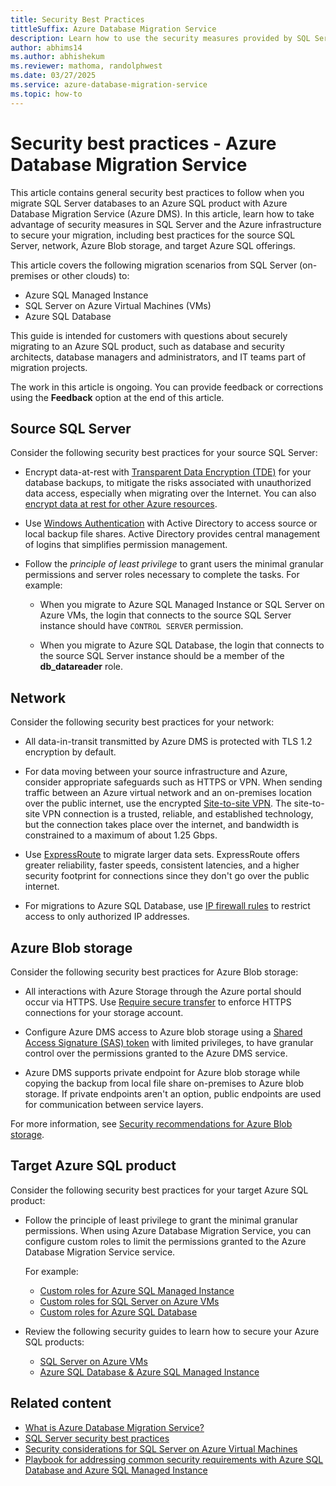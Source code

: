```yaml
---
title: Security Best Practices
tittleSuffix: Azure Database Migration Service
description: Learn how to use the security measures provided by SQL Server and the Azure infrastructure to secure your migration from SQL Server to an Azure SQL product.
author: abhims14
ms.author: abhishekum
ms.reviewer: mathoma, randolphwest
ms.date: 03/27/2025
ms.service: azure-database-migration-service
ms.topic: how-to
---
```


# Security best practices - Azure Database Migration Service

This article contains general security best practices to follow when you migrate SQL Server databases to an Azure SQL product with Azure Database Migration Service (Azure DMS). In this article, learn how to take advantage of security measures in SQL Server and the Azure infrastructure to secure your migration, including best practices for the source SQL Server, network, Azure Blob storage, and target Azure SQL offerings.

This article covers the following migration scenarios from SQL Server (on-premises or other clouds) to:

- Azure SQL Managed Instance
- SQL Server on Azure Virtual Machines (VMs)
- Azure SQL Database

This guide is intended for customers with questions about securely migrating to an Azure SQL product, such as database and security architects, database managers and administrators, and IT teams part of migration projects. 

The work in this article is ongoing. You can provide feedback or corrections using the **Feedback** option at the end of this article.

## Source SQL Server

Consider the following security best practices for your source SQL Server:

- Encrypt data-at-rest with [Transparent Data Encryption (TDE)](/sql/relational-databases/security/encryption/transparent-data-encryption) for your database backups, to mitigate the risks associated with unauthorized data access, especially when migrating over the Internet. You can also [encrypt data at rest for other Azure resources](/azure/security/fundamentals/encryption-atrest). 

- Use [Windows Authentication](/sql/relational-databases/security/choose-an-authentication-mode#connecting-through-windows-authentication) with Active Directory to access source or local backup file shares. Active Directory provides central management of logins that simplifies permission management.

- Follow the *principle of least privilege* to grant users the minimal granular permissions and server roles necessary to complete the tasks. For example:

  - When you migrate to Azure SQL Managed Instance or SQL Server on Azure VMs, the login that connects to the source SQL Server instance should have `CONTROL SERVER` permission.

  - When you migrate to Azure SQL Database, the login that connects to the source SQL Server instance should be a member of the **db_datareader** role.

## Network

Consider the following security best practices for your network:

- All data-in-transit transmitted by Azure DMS is protected with TLS 1.2 encryption by default.

- For data moving between your source infrastructure and Azure, consider appropriate safeguards such as HTTPS or VPN. When sending traffic between an Azure virtual network and an on-premises location over the public internet, use the encrypted [Site-to-site VPN](/azure/vpn-gateway/tutorial-site-to-site-portal). The site-to-site VPN connection is a trusted, reliable, and established technology, but the connection takes place over the internet, and bandwidth is constrained to a maximum of about 1.25 Gbps.

- Use [ExpressRoute](/azure/expressroute/expressroute-introduction) to migrate larger data sets. ExpressRoute offers greater reliability, faster speeds, consistent latencies, and a higher security footprint for connections since they don't go over the public internet.

- For migrations to Azure SQL Database, use [IP firewall rules](/azure/azure-sql/database/firewall-configure) to restrict access to only authorized IP addresses.

## Azure Blob storage

Consider the following security best practices for Azure Blob storage:

- All interactions with Azure Storage through the Azure portal should occur via HTTPS. Use [Require secure transfer](/azure/storage/common/storage-require-secure-transfer) to enforce HTTPS connections for your storage account.

- Configure Azure DMS access to Azure blob storage using a [Shared Access Signature (SAS) token](/azure/storage/common/storage-sas-overview) with limited privileges, to have granular control over the permissions granted to the Azure DMS service. 

- Azure DMS supports private endpoint for Azure blob storage while copying the backup from local file share on-premises to Azure blob storage. If private endpoints aren't an option, public endpoints are used for communication between service layers.

For more information, see [Security recommendations for Azure Blob storage](/azure/storage/blobs/security-recommendations).

## Target Azure SQL product

Consider the following security best practices for your target Azure SQL product:

- Follow the principle of least privilege to grant the minimal granular permissions. When using Azure Database Migration Service, you can configure custom roles to limit the permissions granted to the Azure Database Migration Service service.

  For example:

  - [Custom roles for Azure SQL Managed Instance](/data-migration/sql-server/managed-instance/custom-roles)
  - [Custom roles for SQL Server on Azure VMs](/data-migration/sql-server/virtual-machines/custom-roles)
  - [Custom roles for Azure SQL Database](/data-migration/sql-server/database/custom-roles)

- Review the following security guides to learn how to secure your Azure SQL products:

  - [SQL Server on Azure VMs](/azure/azure-sql/virtual-machines/windows/security-considerations-best-practices)
  - [Azure SQL Database & Azure SQL Managed Instance](/azure/azure-sql/database/security-best-practice)

## Related content

- [What is Azure Database Migration Service?](dms-overview.md)
- [SQL Server security best practices](/sql/relational-databases/security/sql-server-security-best-practices)
- [Security considerations for SQL Server on Azure Virtual Machines](/azure/azure-sql/virtual-machines/windows/security-considerations-best-practices)
- [Playbook for addressing common security requirements with Azure SQL Database and Azure SQL Managed Instance](/azure/azure-sql/database/security-best-practice)
